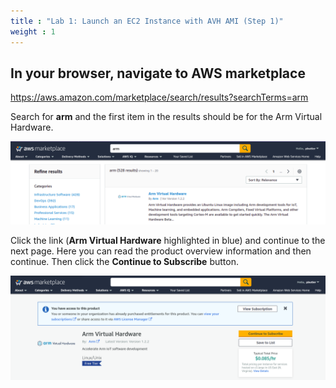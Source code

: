 ```yaml
---
title : "Lab 1: Launch an EC2 Instance with AVH AMI (Step 1)"
weight : 1
---
```


## In your browser, navigate to AWS marketplace
https://aws.amazon.com/marketplace/search/results?searchTerms=arm

Search for **arm** and the first item in the results should be for the Arm Virtual Hardware.

![avh_overview](/static/marketplace-1.png)

Click the link (**Arm Virtual Hardware** highlighted in blue) and continue to the next page. Here you can read the product overview information and then continue. Then click the **Continue to Subscribe** button.

![avh_overview](/static/marketplace-2.png)

